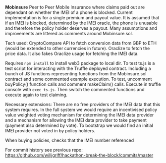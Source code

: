 <b>Mobinsure</b>
Peer to Peer Mobile Insurance where claims paid out are dependant on whether the IMEI of a phone is blocked. Current implementation is for a single premium and payout value. It is assumed that if an IMEI is blocked, determined by the IMEI oracle, the phone is unusable and therefore the policy holder deserves a payout. Many assumptions and improvements are littered as comments around Mobinsure.sol.

Tech used: CryptoCompare API to fetch conversion data from GBP to ETH (would be extended to other currencies in future). Oraclize to fetch the price data. It also fakes Oraclize usage for fetching the IMEI data.

Requires ```npm install``` to install web3 package to local dir.
To test ts.js is a test script for interacting with the Truffle deployed contract. Including a bunch of JS functions representing functions from the Mobinsure.sol contract and some commented example execution. To test, uncomment buyPolicy() function calls and comment makeClaim() calls. Execute in truffle console with ```exec ts.js```. Then switch the commented functions and execute again to test claiming.

Necessary extensions: There are no free providers of the IMEI data that this system requires. In the full system we would require an incentivised policy value weighted voting mechanism for determining the IMEI data provider and a mechanism for allowing the IMEI data provider to take payment (payment also determined by vote). To bootstrap we would find an initial IMEI provider not voted in by policy holders.

When buying policies, checks that the IMEI number referenced




For commit history see previous repo: https://github.com/willjgriff/hackathon-break-the-block/commits/master
